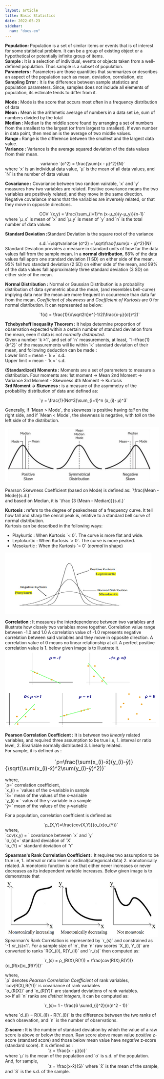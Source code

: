 ```yaml
---
layout: article
title: Basic Statistics
date: 2022-05-23
sidebar:
  nav: "docs-en"
---
```

<head>
<body>
<p>
<b>Population: </b> Population is a set of similar items or events that is of interest for some statistical problem. It can be a group of existing object or a hypothetical or potentially infinite group of items.<br>
<b>Sample :</b> It is a selection of individual, events or objects taken from a well-defined population. Thus sample is a subset of population.<br>
<b>Parameters : </b> Parameters are those quantities that summarizes or describes an aspect of the population such as mean, deviation, correlation, etc<br>
<b>Sampling Error :</b> It is the difference between sample statistics and population parameters. Since, samples does not include all elements of population, its estimate tends to differ from it.</p>
<p>
<b>Mode : </b> Mode is the score that occurs most often in a frequency distribution of data<br>
<b>Mean :</b> Mean is the arithmetic average of numbers in a data set i.e, sum of numbers divided by the total<br>
<b>Median :</b> Median is the middle score found by arranging a set of numbers from the smallest to the largest (or from largest to smallest). If even number in data point, then median is the average of two middle values. <br>
<b>Range :</b> Range is the difference between the smallest and the largest data value.<br>
<b>Variance :</b> Variance is the average squared deviation of the data values from their mean. </p>
<p>&emsp;&emsp;&emsp;&emsp;&emsp;&emsp;&emsp;&emsp; variance `(&sigma;^2) = \frac{\sum{x - &mu;}^2}{N}` <br>
where `x` is an individual data value, `&mu;` is the mean of all data values, and `N` is the number of data values<br>
</p>
<p>
<b>Covariance :</b> Covariance between two random vairable, `x` and `y` measures how two variables are related. Positive covariance means the two variables are positively related, and they move in the same direction.
Negative covariance means that the variables are inversely related, or that they move in opposite directions.</p>
<p>&emsp;&emsp;&emsp;&emsp;&emsp;&emsp;&emsp;&emsp;COV `(x,y) = \frac{\sum_{i=1}^n (x-&mu;_x)(y-&mu;_y)}{n-1}`<br>
where `&mu;_x` is mean of `x` and `&mu;_y` is mean of `y` and `n` is the total number of data values.</p>
<p>
<b>Standard Deviation :</b>Standard Deviation is the square root of the variance</p>
<p>&emsp;&emsp;&emsp;&emsp;&emsp;&emsp;&emsp;&emsp;s.d.`=\sqrtvariance (&sigma;^2) = \sqrt\frac{\sum{x - &mu;}^2}{N}`<br>
Standard Deviation provides a measure in standard units of how far the data values fall from the sample mean. In a <b>normal distribution</b>, 68% of the data values fall apprx one standard deviation (1 SD) on either side of the mean. 
95% fall two standard deviation (2 SD) on either side of the mean, and 99% of the data values fall approximately three standard deviation (3 SD) on either side of the mean.
</p>
<p>
<b>Normal Distribution :</b> Normal or Gaussian Distribution is a probability distribution of data symmetric about the mean, (and resembles bell-curve) implying data near the mean are more frequent in occurrence than data far from the mean. 
<i>Coefficient of skewness</i> and <i>Coefficient of Kurtosis</i> are 0 for normal distribution. It can represented as below: </p>
<p>&emsp;&emsp;&emsp;&emsp;&emsp;&emsp;&emsp;&emsp;`f(x) = \frac{1}{&sigma;\sqrt2&pi;}e^(-1/2(\frac{x-&mu;}{&sigma;})^2)`</p>
<p>
<b>Tchebysheff Inequality Theorem :</b> It helps determine proportion of observation expected within a certain number of standard deviation from the mean, even if data is not <i>normally distributed</i>.<br>
Given a number `k &ge;1`, and set of `n` measurements, at least, `1 -\frac{1}{k^2}` of the measurements will lie within `k` standard deviation of their mean, and following deduction can be made : <br>
Lower limit = mean - `k &times;` s.d.<br>
Upper limit = mean - `k &times;` s.d.<br>
</p>
<p>
<b>(Standardized) Moments :</b> Moments are a set of parameters to measure a distribution. Four moments are: 1st moment -> Mean 2nd Moment -> Variance 3rd Moment - Skewness 4th Moment -> Kurtosis <br>
<b>3rd Moment -> Skewness :</b> is a measure of the asymmetry of the probability distribution of data and defined as:</p>
<p>&emsp;&emsp;&emsp;&emsp;&emsp;&emsp;&emsp;&emsp;`&gamma; = \frac{1}{N&sigma;^3}\sum_{i=1}^n (x_(i)- &mu;)^3`</p>
<p>Generally, If `Mean &gt; Mode`, the skewness is positive having <i>tail</i> on the right side, and if `Mean &lt; Mode`, the skewness is negative, with  <i>tail</i> on the left side of the distribution. </p>
<p><img src="assets/img/skew.png" alt="skewness" width="650" height="180" class="image_full"></p>
<p>Pearson Skewness Coefficient (based on Mode) is defined as: `\frac{Mean - Mode}{s.d.}` <br>and based on Median, it is `\frac {3 (Mean - Median)}{s.d.}`
</p>
<p>
<b>Kurtosis :</b> refers to the degree of peakedness of a frequency curve. It tell how tall and sharp the cenral peak is, relative to a standard bell curve of normal distribution.<br>
Kurtosis can be described in the following ways:
<ul>
	<li>Playkurtic : When Kurtosis `&lt; 0`. The curve is more flat and wide.</li>
	<li>Leptokurtic : When Kurtosis `&gt; 0`. The curve is more peaked.</li>
	<li>Mesokurtic : When the Kurtosis `= 0` (<i>normal</i> in shape)</li>
</ul>
<img src="assets/img/kurt.png" alt="kurtosis" width="480" height="200" class="image_full">
</p>
<p>
		<b>Correlation :</b> It measures the interdependence between two variables and illustrate how closely two variables move together. Correlation value range between -1.0 and 1.0
		A correlation value of -1.0 represents negative correlation between said variables and they move in opposite direction. A correlation value of 0 means no linear relationship at all. A perfect positive correlation value is 1. below given image is to illustrate it.
		<img src="assets/img/Corr_coeff.png" alt="correlation coefficient" width="520" height="250" class="image_full">
		</p>
		<p>
		<b>Pearson Correlation Coefficient :</b> It is between two <i>linearly</i> related variables, and required three assumption to be true i.e, 1. interval or ratio level, 2. Bivariable normally distributed 3. Linearly related. <br> For sample, it is defined as : </p>
		<p style="font-size: 18px;">&emsp;&emsp;&emsp;&emsp;&emsp;&emsp;&emsp;&emsp;&emsp;`&rho;=\frac{\sum(x_(i)-x&#772;)(y_(i)-y&#772;)}{\sqrt(\sum(x_(i)-x&#772;)^2\sum(y_(i)-y&#772;)^2)}`
		</p>
		where,<br> `&rho;=` correlation coefficient,<br>`x_(i) = `values of the x-variable in sample <br> `x&#772;=` mean of the values of the x-variable <br> `y_(i) = ` valus of the y-variable in a sample <br> `y&#772;=` mean of the values of the y-variable
		<p>For a population, correlation coefficient is defined as:</p>
		<p>&emsp;&emsp;&emsp;&emsp;&emsp;&emsp;&emsp;&emsp;&emsp;`&rho;_(X,Y)=\frac{cov(X,Y)}{&sigma;_(x)&sigma;_(Y)}` <br>where,<br> `cov(x,y) = ` covariance between `x` and `y`<br>`&sigma;_(x)=` standard deviation of `X`<br>`&sigma;_(Y) =` standard deviation of `Y`
		</p>
		<p>
		<b>Spearman's Rank Correlation Coefficient :</b> It requires two assumption to be true i.e, 1. interval or ratio level or ordinal(categorical data) 2. monotonically related. A monotonic function is one that either never increases or never decreases as its independent variable increases. Below given image is to demonstrate that  <br>
		<img src="assets/img/monotonic.png" alt="monotonic function" width="500" height="190" class="image_full"><br>
		Spearman's Rank Correlation is represented by `r_(s)` and constrained as `-1 &le;r_(s)&le;1`. For a sample size of `n`, the `n` raw scores `X_(i), Y_(i)` are converted to ranks `R(X_(i)), R(Y_(i))` and `r_(s)` then computed as: 
		</p>
		<p>
		&emsp;&emsp;&emsp;&emsp;&emsp;&emsp;&emsp;&emsp;&emsp;`r_(s) = &rho;_(R(X),R(Y)) = \frac{cov(R(X),R(Y))}{&sigma;_(R(x))&sigma;_(R(Y))}` 
		</p>
		where,<br> `&rho;` denotes <i>Pearson Correlation Coefficient</i> of rank variables,<br>`cov(R(X),R(Y))` is covariance of rank variables <br>`&sigma;_(R(X))` and `&sigma;_(R(Y))` are standard deviations of rank variables.<br>
		<b>>> </b>If all `n` ranks are <i>distinct integers</i>, it can be computed as:
		<p>
		&emsp;&emsp;&emsp;&emsp;&emsp;&emsp;&emsp;&emsp;&emsp;`r_(s)= 1 - \frac{6 \sumd_{i}^2}{n(n^2 - 1)}`
		</p>
		where `d_(i) = R(X_(i)) - R(Y_(i))` is the difference between the two ranks of each obsevation, and `n` is the number of observations.
		<p>
		<b>Z-score :</b> It is the number of standard deviation by which the value of a raw score is above or below the mean. Raw score above mean value <i>positive</i> z-score (standard score) and those below mean value have <i>negative</i> z-score (standard score). It is defined as :<br>
		&emsp;&emsp;&emsp;&emsp;&emsp;&emsp;&emsp;&emsp;&emsp;&emsp;`z = \frac{x - &mu;}{&sigma;}`<br>
		where `&mu;` is the mean of the population and `&sigma;` is s.d. of the population. And, for sample,<br>
		&emsp;&emsp;&emsp;&emsp;&emsp;&emsp;&emsp;&emsp;&emsp;&emsp;`z = \frac{x-x&#772;}{S}` where `x&#772;` is the mean of the sample, and `S` is the s.d. of the sample.
		</p>
</body>
</html>